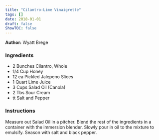 ```yaml
---
title: "Cilantro-Lime Vinaigrette"
tags: []
date: 2018-01-01
draft: false
ShowTOC: false
---
```


**Author:** Wyatt Brege



### Ingredients

-   2 Bunches Cilantro, Whole
-   1/4 Cup Honey
-   12 ea Pickled Jalepeno Slices
-   1 Quart Lime Juice
-   3 Cups Salad Oil (Canola)
-   2 Tbs Sour Cream
-   tt Salt and Pepper

### Instructions 

Measure out Salad Oil in a pitcher.
Blend the rest of the ingredients in a container with the immersion
blender.
Slowly pour in oil to the mixture to emulsify.
Season with salt and black pepper.
